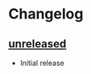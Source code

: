 # Changelog

## [unreleased]
- Initial release

[unreleased]: https://github.com/rfvgyhn/schedule-one-mods/compare/v0.1.0...HEAD